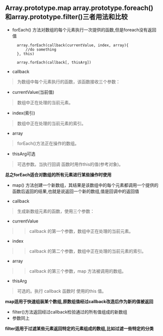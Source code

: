 ##  Array.prototype.map array.prototype.foreach() 和array.prototype.filter()三者用法和比较
+ forEach() 方法对数组的每个元素执行一次提供的函数,但是foreach没有返回值

        array.forEach(callback(currentValue, index, array){
            //do something
        }, this)

        array.forEach(callback[, thisArg])
+ callback
>为数组中每个元素执行的函数，该函数接收三个参数：
+ currentValue(当前值)
>数组中正在处理的当前元素。
+ index(索引)
>数组中正在处理的当前元素的索引。
+ array
>forEach()方法正在操作的数组。
+ thisArg可选
> 可选参数。当执行回调 函数时用作this的值(参考对象)。

**总之forEach适合对数组的所有元素进行某些操作时使用**

+ map() 方法创建一个新数组，其结果是该数组中的每个元素都调用一个提供的函数后返回的结果,也就是说返回一个新的数组,值是回调中的返回值

+ callback
>生成新数组元素的函数，使用三个参数：
+ currentValue
>>callback 的第一个参数，数组中正在处理的当前元素。
+ index
>>callback 的第二个参数，数组中正在处理的当前元素的索引。
+ array
>>callback 的第三个参数，map 方法被调用的数组。
+ thisArg
>可选的。执行 callback 函数时 使用的this 值。

**map适用于快速组装某个数组,原数组值经过callback改造后作为新的值被返回**
+ filter()方法返回经过callback检验通过的所有值组成的新数组
+ 参数同上

**filter适用于过滤某些元素返回特定的元素组成的数组,比如过滤一些特定的分类**